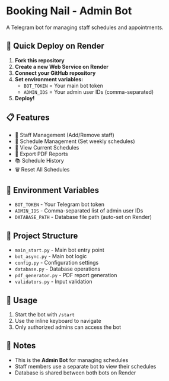 # Booking Nail - Admin Bot

A Telegram bot for managing staff schedules and appointments.

## 🚀 Quick Deploy on Render

1. **Fork this repository**
2. **Create a new Web Service on Render**
3. **Connect your GitHub repository**
4. **Set environment variables:**
   - `BOT_TOKEN` = Your main bot token
   - `ADMIN_IDS` = Your admin user IDs (comma-separated)
5. **Deploy!**

## 📋 Features

- 👥 Staff Management (Add/Remove staff)
- 📅 Schedule Management (Set weekly schedules)
- 👀 View Current Schedules
- 📄 Export PDF Reports
- 📚 Schedule History
- 🗑️ Reset All Schedules

## 🔧 Environment Variables

- `BOT_TOKEN` - Your Telegram bot token
- `ADMIN_IDS` - Comma-separated list of admin user IDs
- `DATABASE_PATH` - Database file path (auto-set on Render)

## 📁 Project Structure

- `main_start.py` - Main bot entry point
- `bot_async.py` - Main bot logic
- `config.py` - Configuration settings
- `database.py` - Database operations
- `pdf_generator.py` - PDF report generation
- `validators.py` - Input validation

## 🎯 Usage

1. Start the bot with `/start`
2. Use the inline keyboard to navigate
3. Only authorized admins can access the bot

## 📝 Notes

- This is the **Admin Bot** for managing schedules
- Staff members use a separate bot to view their schedules
- Database is shared between both bots on Render 
